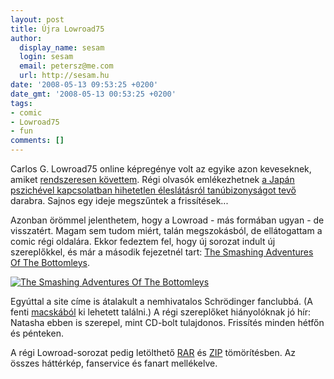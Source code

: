 ```yaml
---
layout: post
title: Újra Lowroad75
author:
  display_name: sesam
  login: sesam
  email: petersz@me.com
  url: http://sesam.hu
date: '2008-05-13 09:53:25 +0200'
date_gmt: '2008-05-13 00:53:25 +0200'
tags:
- comic
- Lowroad75
- fun
comments: []
---
```


Carlos G. Lowroad75 online képregénye volt az egyike azon keveseknek, amiket [rendszeresen követtem](http://sesam.hu/2006/06/09/comix). Régi olvasók emlékezhetnek [a Japán pszichével kapcsolatban hihetetlen éleslátásról tanúbizonyságot tevő](http://sesam.hu/2007/02/08/for-every-fangirl-out-there "What's bukkake?") darabra. Sajnos egy ideje megszűntek a frissítések...

Azonban örömmel jelenthetem, hogy a Lowroad - más formában ugyan - de visszatért. Magam sem tudom miért, talán megszokásból, de ellátogattam a comic régi oldalára. Ekkor fedeztem fel, hogy új sorozat indult új szereplőkkel, és már a második fejezetnél tart: [The Smashing Adventures Of The Bottomleys](http://lowroad75.comicgenesis.com).

[![The Smashing Adventures Of The Bottomleys](http://www.sesam.hu.php5-19.dfw1-2.websitetestlink.com/wp-content/uploads/2008/05/thecat.jpg)](http://lowroad75.comicgenesis.com)

Egyúttal a site címe is átalakult a nemhivatalos Schrödinger fanclubbá. (A fenti [macskából](http://en.wikipedia.org/wiki/Schrodinger%27s_cat "Schrödinger's cat") ki lehetett találni.) A régi szereplőket hiányolóknak jó hír: Natasha ebben is szerepel, mint CD-bolt tulajdonos. Frissítés minden hétfőn és pénteken.

A régi Lowroad-sorozat pedig letölthető [RAR](http://www.megaupload.com/?d=4B5ZXZU1) és [ZIP](http://www.megaupload.com/?d=J3W6D3TS) tömörítésben. Az összes háttérkép, fanservice és fanart mellékelve.
